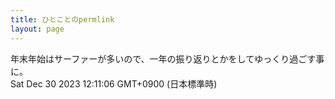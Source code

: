 ```yaml
---
title: ひとことのpermlink
layout: page
---
```

<div class="box" dt="1703905866187">
  年末年始はサーファーが多いので、一年の振り返りとかをしてゆっくり過ごす事に。
  <div class="content is-small">Sat Dec 30 2023 12:11:06 GMT+0900 (日本標準時)</div>
</div>